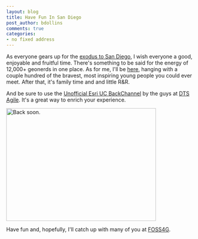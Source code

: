 ```yaml
---
layout: blog
title: Have Fun In San Diego
post_author: bdollins
comments: true
categories:
- no fixed address
---
```


As everyone gears up for the <a href="http://www.esri.com/events/user-conference/index.html">exodus to San Diego</a>, I wish everyone a good, enjoyable and fruitful time. There's something to be said for the energy of 12,000+ geonerds in one place. As for me, I'll be <a href="http://www.childrenwithdiabetes.com/activities/orlando2011/">here</a>, hanging with a couple hundred of the bravest, most inspiring young people you could ever meet. After that, it's family time and and little R&amp;R.

And be sure to use the <a href="http://uc.dtsagile.com/">Unofficial Esri UC BackChannel</a> by the guys at <a href="http://dtsagile.com/">DTS Agile</a>. It's a great way to enrich your experience.

<img alt="Back soon." class="aligncenter size-full wp-image-1879" height="302" src="http://geobabble.files.wordpress.com/2011/07/back_soon.jpg" title="Back soon." width="400" />

Have fun and, hopefully, I'll catch up with many of you at <a href="http://2011.foss4g.org/">FOSS4G</a>.